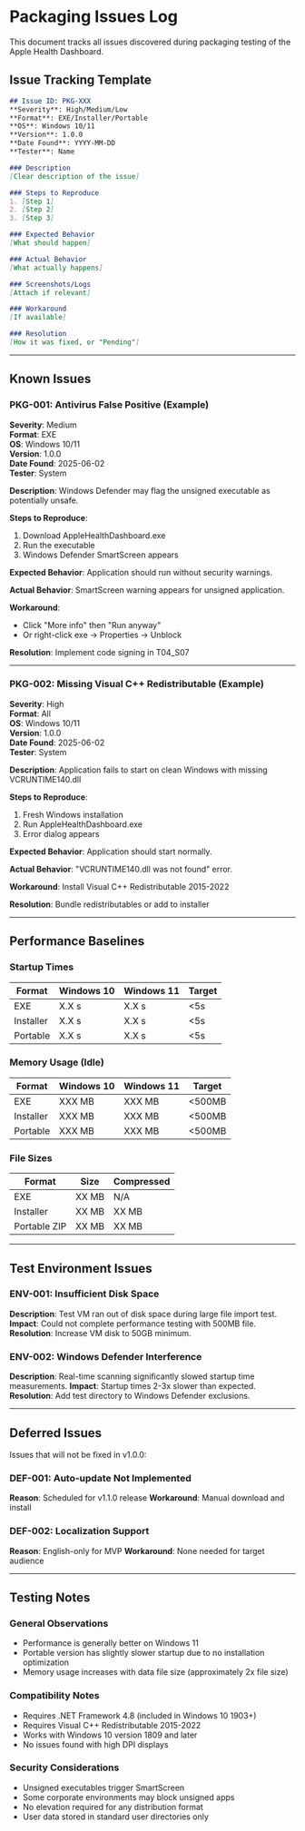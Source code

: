 # Packaging Issues Log

This document tracks all issues discovered during packaging testing of the Apple Health Dashboard.

## Issue Tracking Template

```markdown
## Issue ID: PKG-XXX
**Severity**: High/Medium/Low  
**Format**: EXE/Installer/Portable  
**OS**: Windows 10/11  
**Version**: 1.0.0  
**Date Found**: YYYY-MM-DD  
**Tester**: Name  

### Description
[Clear description of the issue]

### Steps to Reproduce
1. [Step 1]
2. [Step 2]
3. [Step 3]

### Expected Behavior
[What should happen]

### Actual Behavior
[What actually happens]

### Screenshots/Logs
[Attach if relevant]

### Workaround
[If available]

### Resolution
[How it was fixed, or "Pending"]
```

---

## Known Issues

### PKG-001: Antivirus False Positive (Example)
**Severity**: Medium  
**Format**: EXE  
**OS**: Windows 10/11  
**Version**: 1.0.0  
**Date Found**: 2025-06-02  
**Tester**: System  

**Description**: Windows Defender may flag the unsigned executable as potentially unsafe.

**Steps to Reproduce**:
1. Download AppleHealthDashboard.exe
2. Run the executable
3. Windows Defender SmartScreen appears

**Expected Behavior**: Application should run without security warnings.

**Actual Behavior**: SmartScreen warning appears for unsigned application.

**Workaround**: 
- Click "More info" then "Run anyway"
- Or right-click exe → Properties → Unblock

**Resolution**: Implement code signing in T04_S07

---

### PKG-002: Missing Visual C++ Redistributable (Example)
**Severity**: High  
**Format**: All  
**OS**: Windows 10/11  
**Version**: 1.0.0  
**Date Found**: 2025-06-02  
**Tester**: System  

**Description**: Application fails to start on clean Windows with missing VCRUNTIME140.dll

**Steps to Reproduce**:
1. Fresh Windows installation
2. Run AppleHealthDashboard.exe
3. Error dialog appears

**Expected Behavior**: Application should start normally.

**Actual Behavior**: "VCRUNTIME140.dll was not found" error.

**Workaround**: Install Visual C++ Redistributable 2015-2022

**Resolution**: Bundle redistributables or add to installer

---

## Performance Baselines

### Startup Times
| Format | Windows 10 | Windows 11 | Target |
|--------|------------|------------|--------|
| EXE    | X.X s      | X.X s      | <5s    |
| Installer | X.X s   | X.X s      | <5s    |
| Portable | X.X s    | X.X s      | <5s    |

### Memory Usage (Idle)
| Format | Windows 10 | Windows 11 | Target |
|--------|------------|------------|--------|
| EXE    | XXX MB     | XXX MB     | <500MB |
| Installer | XXX MB  | XXX MB     | <500MB |
| Portable | XXX MB   | XXX MB     | <500MB |

### File Sizes
| Format | Size | Compressed |
|--------|------|------------|
| EXE    | XX MB | N/A       |
| Installer | XX MB | XX MB  |
| Portable ZIP | XX MB | XX MB |

---

## Test Environment Issues

### ENV-001: Insufficient Disk Space
**Description**: Test VM ran out of disk space during large file import test.
**Impact**: Could not complete performance testing with 500MB file.
**Resolution**: Increase VM disk to 50GB minimum.

### ENV-002: Windows Defender Interference  
**Description**: Real-time scanning significantly slowed startup time measurements.
**Impact**: Startup times 2-3x slower than expected.
**Resolution**: Add test directory to Windows Defender exclusions.

---

## Deferred Issues

Issues that will not be fixed in v1.0.0:

### DEF-001: Auto-update Not Implemented
**Reason**: Scheduled for v1.1.0 release
**Workaround**: Manual download and install

### DEF-002: Localization Support
**Reason**: English-only for MVP
**Workaround**: None needed for target audience

---

## Testing Notes

### General Observations
- Performance is generally better on Windows 11
- Portable version has slightly slower startup due to no installation optimization
- Memory usage increases with data file size (approximately 2x file size)

### Compatibility Notes
- Requires .NET Framework 4.8 (included in Windows 10 1903+)
- Requires Visual C++ Redistributable 2015-2022
- Works with Windows 10 version 1809 and later
- No issues found with high DPI displays

### Security Considerations
- Unsigned executables trigger SmartScreen
- Some corporate environments may block unsigned apps
- No elevation required for any distribution format
- User data stored in standard user directories only